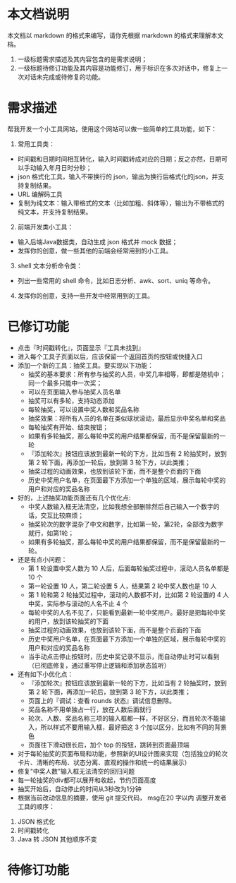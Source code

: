 # 本文档说明
本文档以 markdown 的格式来编写，请你先根据 markdown 的格式来理解本文档。

1. 一级标题需求描述及其内容包含的是需求说明；
2. 一级标题待修订功能及其内容是功能修订，用于标识在多次对话中，修复上一次对话未完成或待修复的功能。

# 需求描述

帮我开发一个小工具网站，使用这个网站可以做一些简单的工具功能，如下：
1. 常用工具类：
- 时间戳和日期时间相互转化，输入时间戳转成对应的日期；反之亦然，日期可以手动输入年月日时分秒；
- json 格式化工具，输入不带换行的 json，输出为换行后格式化的json，并支持复制结果。
- URL 编解码工具
- 复制为纯文本：输入带格式的文本（比如加粗、斜体等），输出为不带格式的纯文本，并支持复制结果。
2. 前端开发类小工具：
- 输入后端Java数据类，自动生成 json 格式并 mock 数据；
- 发挥你的创意，做一些其他的前端会经常用到的小工具。
3. shell 文本分析命令类：
- 列出一些常用的 shell 命令，比如日志分析、awk、sort、uniq 等命令。
4. 发挥你的创意，支持一些开发中经常用到的工具。

# 已修订功能
- 点击『时间戳转化』，页面显示『工具未找到』
- 进入每个工具子页面以后，应该保留一个返回首页的按钮或快捷入口
- 添加一个新的工具：抽奖工具。要实现以下功能：
    - 抽奖的基本要求：所有参与抽奖的人员，中奖几率相等，即都是随机中；同一个最多只能中一次奖；
    - 可以在页面输入参与抽奖人员名单
    - 抽奖可以有多轮，支持动态添加
    - 每轮抽奖，可以设置中奖人数和奖品名称
    - 抽奖效果：将所有人员的名单在类似球状滚动，最后显示中奖名单和奖品
    - 每轮抽奖有开始、结束按钮；
    - 如果有多轮抽奖，那么每轮中奖的用户结果都保留，而不是保留最新的一轮
    - 『添加轮次』按钮应该放到最新一轮的下方，比如当有 2 轮抽奖时，放到第 2 轮下面，再添加一轮后，放到第 3 轮下方，以此类推；
    - 抽奖过程的动画效果，也放到该轮下面，而不是整个页面的下面
    - 历史中奖用户名单，在页面最下方添加一个单独的区域，展示每轮中奖的用户和对应的奖品名称
- 好的，上述抽奖功能页面还有几个优化点:
    - 中奖人数输入框无法清空，比如我想全部删除然后自己输入一个数字的话，交互比较麻烦；
    - 抽奖轮次的数字混杂了中文和数字，比如第一轮，第2轮，全部改为数字就行，如第1轮；
    - 如果有多轮抽奖，那么每轮中奖的用户结果都保留，而不是保留最新的一轮。
- 还是有点小问题：
    - 第 1 轮设置中奖人数为 10 人后，后面每轮抽奖过程中，滚动人员名单都是 10 个
    - 第一轮设置 10 人，第二轮设置 5 人，结果第 2 轮中奖人数也是 10 人
    - 第 1 轮和第 2 轮抽奖过程中，滚动的人数都不对，比如第 2 轮设置的 4 人中奖，实际参与滚动的人名不止 4 个
    - 每轮中奖的人名不见了，只能看到最新一轮中奖用户。最好是把每轮中奖的用户，放到该轮抽奖的下面
    - 抽奖过程的动画效果，也放到该轮下面，而不是整个页面的下面
    - 历史中奖用户名单，在页面最下方添加一个单独的区域，展示每轮中奖的用户和对应的奖品名称
    - 当手动点击停止按钮时，历史中奖记录不显示，而自动停止时可以看到（已彻底修复，通过重写停止逻辑和添加状态监听）
- 还有如下小优化点：
    - 『添加轮次』按钮应该放到最新一轮的下方，比如当有 2 轮抽奖时，放到第 2 轮下面，再添加一轮后，放到第 3 轮下方，以此类推；
    - 页面上的『调试：查看 rounds 状态』调试信息删除。
    - 奖品名称不用单独占一行，放在人数后面就行
    - 轮次、人数、奖品名称三项的输入框都一样，不好区分，而且轮次不能输入，所以样式不要用输入框，最好把这 3 个加以区分，比如有不同的背景色
    - 页面往下滑动很长后，加个 top 的按钮，跳转到页面最顶端
- 对于每轮抽奖的页面布局和功能，参照新的UI设计图来实现（包括独立的轮次卡片、清晰的布局、状态分离、直观的操作和统一的结果展示）
- 修复"中奖人数"输入框无法清空的回归问题
- 每一轮抽奖的div都可以展开和收起，节约页面高度
- 抽奖开始后，自动停止的时间从3秒改为1分钟
- 根据当前改动信息的摘要，使用 git 提交代码， msg在20 字以内
调整开发者工具的顺序：
1. JSON 格式化
2. 时间戳转化
3. Java 转 JSON
其他顺序不变
# 待修订功能


